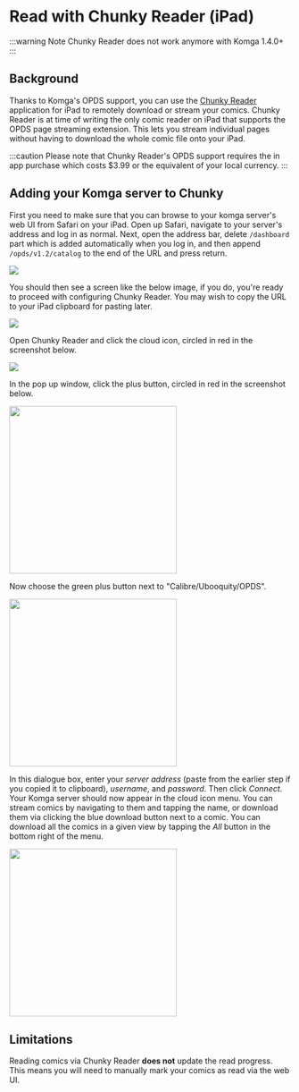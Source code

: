 # Read with Chunky Reader (iPad)

:::warning Note
Chunky Reader does not work anymore with Komga 1.4.0+
:::

## Background

Thanks to Komga's OPDS support, you can use the [Chunky Reader](https://apps.apple.com/app/id663567628) application for iPad to remotely download or stream your comics. Chunky Reader is at time of writing the only comic reader on iPad that supports the OPDS page streaming extension. This lets you stream individual pages without having to download the whole comic file onto your iPad.

:::caution
Please note that Chunky Reader's OPDS support requires the in app purchase which costs $3.99 or the equivalent of your local currency.
:::

## Adding your Komga server to Chunky

First you need to make sure that you can browse to your komga server's web UI from Safari on your iPad. Open up Safari, navigate to your server's address and log in as normal. Next, open the address bar, delete `/dashboard` part which is added automatically when you log in, and then append `/opds/v1.2/catalog` to the end of the URL and press return.

<img src ="/assets/media/guides/chunky-setup/safari-check1.png"/>

You should then see a screen like the below image, if you do, you're ready to proceed with configuring Chunky Reader. You may wish to copy the URL to your iPad clipboard for pasting later.

<img src ="/assets/media/guides/chunky-setup/safari-check2.png" />

Open Chunky Reader and click the cloud icon, circled in red in the screenshot below.

<img src ="/assets/media/guides/chunky-setup/cloud-symbol.png"/>

In the pop up window, click the plus button, circled in red in the screenshot below.

<div class="text--center">
    <img src ="/assets/media/guides/chunky-setup/plus-button.png" width="300"/>
</div>

Now choose the green plus button next to "Calibre/Ubooquity/OPDS".

<div class="text--center">
    <img src ="/assets/media/guides/chunky-setup/opds-option.png" width="300"/>
</div>

In this dialogue box, enter your _server address_ (paste from the earlier step if you copied it to clipboard), _username_, and _password_. Then click _Connect_. Your Komga server should now appear in the cloud icon menu. You can stream comics by navigating to them and tapping the name, or download them via clicking the blue download button next to a comic. You can download all the comics in a given view by tapping the _All_ button in the bottom right of the menu.

<div class="text--center">
    <img src ="/assets/media/guides/chunky-setup/list-view.png" width="300" />
</div>

## Limitations

Reading comics via Chunky Reader **does not** update the read progress. This means you will need to manually mark your comics as read via the web UI.
